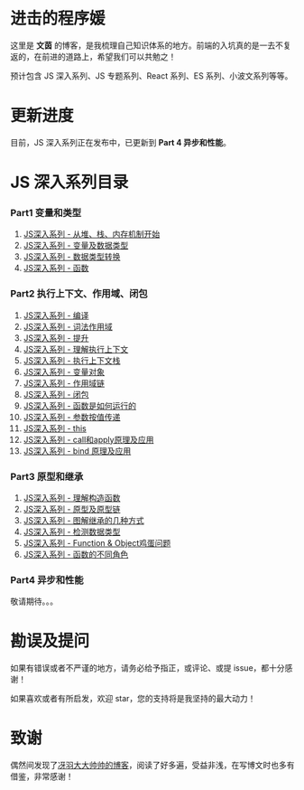 # 进击的程序媛
这里是 **文茵** 的博客，是我梳理自己知识体系的地方。前端的入坑真的是一去不复返的，在前进的道路上，希望我们可以共勉之！

预计包含 JS 深入系列、JS 专题系列、React 系列、ES 系列、小波文系列等等。

# 更新进度
目前，JS 深入系列正在发布中，已更新到 **Part 4 异步和性能**。

# JS 深入系列目录
### Part1 变量和类型
1. [JS深入系列 - 从堆、栈、内存机制开始](https://github.com/cxh0224/blog/issues/1)
2. [JS深入系列 - 变量及数据类型](https://github.com/cxh0224/blog/issues/2)
3. [JS深入系列 - 数据类型转换](https://github.com/cxh0224/blog/issues/3)
4. [JS深入系列 - 函数](https://github.com/cxh0224/blog/issues/4)

### Part2 执行上下文、作用域、闭包
1. [JS深入系列 - 编译](https://github.com/cxh0224/blog/issues/7)
2. [JS深入系列 - 词法作用域](https://github.com/cxh0224/blog/issues/8)
3. [JS深入系列 - 提升](https://github.com/cxh0224/blog/issues/9)
4. [JS深入系列 - 理解执行上下文](https://github.com/cxh0224/blog/issues/12)
5. [JS深入系列 - 执行上下文栈](https://github.com/cxh0224/blog/issues/10)
6. [JS深入系列 - 变量对象](https://github.com/cxh0224/blog/issues/11)
7. [JS深入系列 - 作用域链](https://github.com/cxh0224/blog/issues/13)
8. [JS深入系列 - 闭包](https://github.com/cxh0224/blog/issues/14)
10. [JS深入系列 - 函数是如何运行的](https://github.com/cxh0224/blog/issues/16)
11. [JS深入系列 - 参数按值传递](https://github.com/cxh0224/blog/issues/6)
12. [JS深入系列 - this](https://github.com/cxh0224/blog/issues/15)
13. [JS深入系列 - call和apply原理及应用](https://github.com/cxh0224/blog/issues/17)
14. [JS深入系列 - bind 原理及应用](https://github.com/cxh0224/blog/issues/18)

### Part3 原型和继承
1. [JS深入系列 - 理解构造函数](https://github.com/cxh0224/blog/issues/19)
2. [JS深入系列 - 原型及原型链](https://github.com/cxh0224/blog/issues/20)
3. [JS深入系列 - 图解继承的几种方式](https://github.com/cxh0224/blog/issues/21)
4. [JS深入系列 - 检测数据类型](https://github.com/cxh0224/blog/issues/22)
5. [JS深入系列 - Function & Object鸡蛋问题](https://github.com/cxh0224/blog/issues/23)
6. [JS深入系列 - 函数的不同角色](https://github.com/cxh0224/blog/issues/24)

### Part4 异步和性能
<!-- 
1. [JS深入系列 - JS是单线程的](https://github.com/cxh0224/blog/issues/2)
2. [JS深入系列 - 任务队列及Event-loop](https://github.com/cxh0224/blog/issues/2)
3. [JS深入系列 - 宏任务和微任务](https://github.com/cxh0224/blog/issues/2)
4. [JS深入系列 - AJAX及跨域](https://github.com/cxh0224/blog/issues/2)
5. JS深入系列 - DOM
6. JS深入系列 - 事件机制 -->
敬请期待。。。


<!-- # JS 专题系列目录
- JS专题系列（1）- 字符串（回流等）
- JS专题系列（2）- 数组（去重、扁平化、最值等）
- JS专题系列（3）- 深浅拷贝
- JS专题系列（4）- 防抖、节流
- JS专题系列（5）- 性能优化
- JS专题系列（6）- 正则 -->



# 勘误及提问
如果有错误或者不严谨的地方，请务必给予指正，或评论、或提 issue，都十分感谢！

如果喜欢或者有所启发，欢迎 star，您的支持将是我坚持的最大动力！


# 致谢
偶然间发现了[冴羽大大帅帅的博客](https://github.com/mqyqingfeng/Blog)，阅读了好多遍，受益非浅，在写博文时也多有借鉴，非常感谢！

